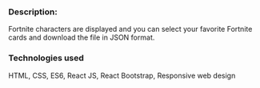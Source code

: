 ### Description:
  Fortnite characters are displayed and you can select your favorite Fortnite cards and download the file in JSON format.
### Technologies used
  HTML, CSS, ES6, React JS, React Bootstrap, Responsive web design 

